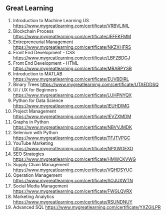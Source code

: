 
## Great Learning

1. Introduction to Machine Learning US https://www.mygreatlearning.com/certificate/VRBVLIML
2. Blockchain Process https://www.mygreatlearning.com/certificate/JEFEKFMM
4. Entrepreneurial Management https://www.mygreatlearning.com/certificate/NKZXHFRS
5. Front End Development - CSS https://www.mygreatlearning.com/certificate/LBFZBDGJ
6. Front End Development - HTML https://www.mygreatlearning.com/certificate/MBABPYSB
7. Introduction to MATLAB https://www.mygreatlearning.com/certificate/EUVBDIRL
8. Binary Trees https://www.mygreatlearning.com/certificate/UTAEDDSQ
9. UI / UX for Beginners https://www.mygreatlearning.com/certificate/LUHPNYQX
10. Python for Data Science https://www.mygreatlearning.com/certificate/IEUHDIMG
11. Project Management https://www.mygreatlearning.com/certificate/IEVZXMDM
12. Graphs in Python https://www.mygreatlearning.com/certificate/NBVVJMDK
13. Selenium with Python https://www.mygreatlearning.com/certificate/TFJTVPGC
14. YouTube Marketing https://www.mygreatlearning.com/certificate/NPXWOEXO
15. SEO Strategies https://www.mygreatlearning.com/certificate/HMWCKVWG
16. Supply Chain Management https://www.mygreatlearning.com/certificate/VQHDSYUC
17. Operation Management https://www.mygreatlearning.com/certificate/AOJUXWTN
18. Social Media Management https://www.mygreatlearning.com/certificate/FWGLQVRX
19. Marketing Analytics https://www.mygreatlearning.com/certificate/RSUNDNUY
20. Advanced SQL https://www.mygreatlearning.com/certificate/YXZGILPR
